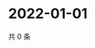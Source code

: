 # 2022-01-01

共 0 条

<!-- BEGIN WEIBO -->
<!-- 最后更新时间 Sat Jan 01 2022 04:15:44 GMT+0800 (China Standard Time) -->

<!-- END WEIBO -->
